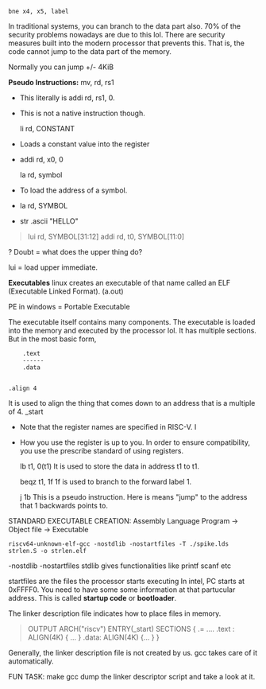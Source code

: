 	bne x4, x5, label
In traditional systems, you can branch to the data part also. 70% of the security problems nowadays are due to this lol. There are security measures built into the modern processor that prevents this. That is, the code cannot jump to the data part of the memory.

Normally you can jump +/- 4KiB


**Pseudo Instructions:**
	mv, rd, rs1
- This literally is addi rd, rs1, 0.
- This is not a native instruction though.

	li rd, CONSTANT
- Loads a constant value into the register 
- addi rd, x0, 0

	la rd, symbol 
- To load the address of a symbol.
- la rd, SYMBOL
- str .ascii "HELLO"
> lui rd, SYMBOL[31:12]
> addi rd, t0, SYMBOL[11:0]  

? Doubt = what does the upper thing do?


lui = load upper immediate. 


**Executables**
linux creates an executable of that name called an ELF (Executable Linked Format). (a.out)

PE in windows = Portable Executable

The executable itself contains many components. The executable is loaded into the memory and executed by the processor lol. It has multiple sections. But in the most basic form, 

		.text
		------
		.data


	.align 4 
It is used to align the thing that comes down to an address that is a multiple of 4.
\_start 

- Note that the register names are specified in RISC-V. I
- How you use the register is up to you. In order to ensure compatibility, you use the prescribe standard of using registers.

	lb t1, 0(t1)
It is used to store the data in address t1 to t1.

	beqz t1, 1f
1f is used to branch to the forward label 1.

	j 1b
This is a pseudo instruction. Here is means "jump" to the address that 1 backwards points to.

STANDARD EXECUTABLE CREATION:
	Assembly Language Program -> Object file -> Executable



	riscv64-unknown-elf-gcc -nostdlib -nostartfiles -T ./spike.lds strlen.S -o strlen.elf

-nostdlib -nostartfiles
	stdlib gives functionalities like printf scanf etc

startfiles are the files the processor starts executing
In intel, PC starts at 0xFFFF0. You need to have some some information at that partucular address. This is called **startup code** or **bootloader**. 

The linker description file indicates how to place files in memory.

>OUTPUT ARCH("riscv")
>ENTRY(_start) 
>SECTIONS
>{
>	.=  ....
>	.text : ALIGN(4K)
>	{ ...
>	}
>	.data: ALIGN(4K)
>	{...
>	}
>}

Generally, the linker description file is not created by us. gcc takes care of it automatically. 

FUN TASK: make gcc dump the linker descriptor script and take a look at it.

